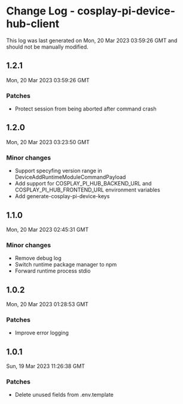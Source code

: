# Change Log - cosplay-pi-device-hub-client

This log was last generated on Mon, 20 Mar 2023 03:59:26 GMT and should not be manually modified.

## 1.2.1
Mon, 20 Mar 2023 03:59:26 GMT

### Patches

- Protect session from being aborted after command crash

## 1.2.0
Mon, 20 Mar 2023 03:23:50 GMT

### Minor changes

- Support specyfing version range in DeviceAddRuntimeModuleCommandPayload
- Add support for COSPLAY_PI_HUB_BACKEND_URL and COSPLAY_PI_HUB_FRONTEND_URL environment variables
- Add generate-cosplay-pi-device-keys

## 1.1.0
Mon, 20 Mar 2023 02:45:31 GMT

### Minor changes

- Remove debug log
- Switch runtime package manager to npm
- Forward runtime process stdio

## 1.0.2
Mon, 20 Mar 2023 01:28:53 GMT

### Patches

- Improve error logging

## 1.0.1
Sun, 19 Mar 2023 11:26:38 GMT

### Patches

- Delete unused fields from .env.template

